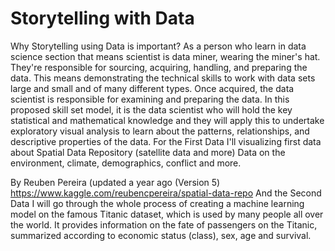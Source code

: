 # Storytelling with Data
Why Storytelling using Data is important?
As a person who learn in data science section that means scientist is data miner, wearing the miner's hat. 
They're responsible for sourcing, acquiring, handling, and preparing the data. 
This means demonstrating the technical skills to work with data sets large and small and of
many different types. 
Once acquired, the data scientist is responsible for examining and preparing the data. 
In this proposed skill set model, it is the data scientist who will hold the key statistical and mathematical knowledge and they will apply this to undertake exploratory visual analysis to learn about the patterns, relationships, and descriptive properties of the data.
For the First Data I'll visualizing first data about Spatial Data Repository (satellite data and more) Data on the environment, climate, demographics, conflict and more.

By Reuben Pereira (updated a year ago (Version 5)
https://www.kaggle.com/reubencpereira/spatial-data-repo
And the Second Data I will go through the whole process of creating a machine learning model on the famous Titanic dataset, 
which is used by many people all over the world.
It provides information on the fate of passengers on the Titanic, summarized according to economic status (class), sex, age and survival.
